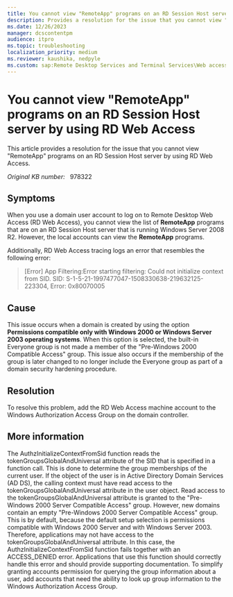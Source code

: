 ```yaml
---
title: You cannot view "RemoteApp" programs on an RD Session Host server by using RD Web Access
description: Provides a resolution for the issue that you cannot view "RemoteApp" programs on an RD Session Host server by using RD Web Access
ms.date: 12/26/2023
manager: dcscontentpm
audience: itpro
ms.topic: troubleshooting
localization_priority: medium
ms.reviewer: kaushika, nedpyle
ms.custom: sap:Remote Desktop Services and Terminal Services\Web access (includes RemoteApp and desktop connections), csstroubleshoot
---
```

# You cannot view "RemoteApp" programs on an RD Session Host server by using RD Web Access

This article provides a resolution for the issue that you cannot view "RemoteApp" programs on an RD Session Host server by using RD Web Access.

_Original KB number:_ &nbsp; 978322

## Symptoms

When you use a domain user account to log on to Remote Desktop Web Access (RD Web Access), you cannot view the list of **RemoteApp** programs that are on an RD Session Host server that is running Windows Server 2008 R2. However, the local accounts can view the **RemoteApp** programs.

Additionally, RD Web Access tracing logs an error that resembles the following error:

>[Error] App Filtering:Error starting filtering: Could not initialize context from SID. SID: S-1-5-21-1997477047-1508330638-219632125-223304, Error: 0x80070005

## Cause

This issue occurs when a domain is created by using the option **Permissions compatible only with Windows 2000 or Windows Server 2003 operating systems**. When this option is selected, the built-in Everyone group is not made a member of the "Pre-Windows 2000 Compatible Access" group. This issue also occurs if the membership of the group is later changed to no longer include the Everyone group as part of a domain security hardening procedure.

## Resolution

To resolve this problem, add the RD Web Access machine account to the Windows Authorization Access Group on the domain controller.

## More information

The AuthzInitializeContextFromSid function reads the tokenGroupsGlobalAndUniversal attribute of the SID that is specified in a function call. This is done to determine the group memberships of the current user. If the object of the user is in Active Directory Domain Services (AD DS), the calling context must have read access to the tokenGroupsGlobalAndUniversal attribute in the user object. Read access to the tokenGroupsGlobalAndUniversal attribute is granted to the "Pre-Windows 2000 Server Compatible Access" group. However, new domains contain an empty "Pre-Windows 2000 Server Compatible Access" group. This is by default, because the default setup selection is permissions compatible with Windows 2000 Server and with Windows Server 2003. Therefore, applications may not have access to the tokenGroupsGlobalAndUniversal attribute. In this case, the AuthzInitializeContextFromSid function fails together with an ACCESS_DENIED error. Applications that use this function should correctly handle this error and should provide supporting documentation. To simplify granting accounts permission for querying the group information about a user, add accounts that need the ability to look up group information to the Windows Authorization Access Group.
